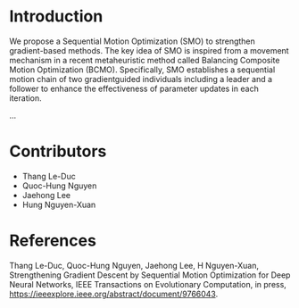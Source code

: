 # Introduction
We propose a Sequential Motion Optimization (SMO) to strengthen gradient-based methods. The key idea of SMO is inspired from a movement mechanism in a recent metaheuristic method called Balancing Composite Motion Optimization (BCMO). 
Specifically, SMO establishes a sequential motion chain of two gradientguided individuals including a leader and a follower to enhance the effectiveness of parameter updates in each iteration.

...
# Contributors
- Thang Le-Duc
- Quoc-Hung Nguyen
- Jaehong Lee 
- Hung Nguyen-Xuan

# References
Thang Le-Duc, Quoc-Hung Nguyen, Jaehong Lee, H Nguyen-Xuan, Strengthening Gradient Descent by Sequential Motion Optimization for Deep Neural Networks, IEEE Transactions on Evolutionary Computation, in press, https://ieeexplore.ieee.org/abstract/document/9766043.
